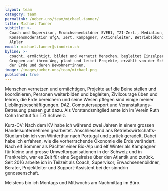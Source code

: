 ```yaml
---
layout: team
category: team
permalink: /ueber-uns/team/michael-tanner/
title: Michael Tanner
subtitle: >-
  Coach und Supervisor, Erwachsenenbildner SVEB1, TZI-Zert., Mediation,
  Konsensmoderation WfgA, Zert. Kampagner, Aktionsleiter, Betriebsökonom HWV,
  Älpler
email: michael.tanner@sinndrin.ch
byline: >-
  coacht, ermächtigt, bildet und vernetzt Menschen, begleitet Einzelpersonen und
  Gruppen auf ihrem Weg, plant und leitet Projekte, erzählt von der Schönheit
  der Erde und deren Bewohner*innen.
image: /images/ueber-uns/team/michael.png
published: true
---
```

Menschen vernetzen und ermächtigen, Projekte auf die Beine stellen und koordinieren, Personen weiterbilden und begleiten, Zivilcourage üben und lehren, die Erde bereichern und seine Wesen pflegen sind einige meiner Lieblingsbeschäftigungen. DAZ, Computersupport und Veranstaltungs-Betreuung passen gut dazu. Als Vorstandsmitglied amte ich im Verein Ruth Cohn Institut für TZI Schweiz.

Kurz-CV: Nach dem KV habe ich während zwei Jahren in einem grossen Handelsunternehmen gearbeitet. Anschliessend ans Betriebswirtschafts-Studium bin ich von Winterthur nach Portugal und zurück geradelt. Dabei habe ich erfahren, wie die vorherrschende Ökonomie die Erde verändert. Nach elf Sommer als Pächter einer Bio-Alp und elf Winter als Kampagner für kleine und grosse Umweltorganisationen in der Schweiz und in Frankreich, war es Zeit für eine Segelreise über den Atlantik und zurück. Seit 2016 arbeite ich in Teilzeit als Coach, Supervisor, Erwachsenenbildner, Berater, Projektleiter und Support-Assistent bei der sinndrin genossenschaft.

Meistens bin ich Montags und Mittwochs am Nachmittag im Büro.

[mtblog]: /blog/unterwegs/
